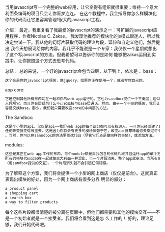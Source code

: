 当用javascript写一个完整的web应用，让它变得有组织就很重要；维持一个意大利面条编码的项目只会让你噩梦连连。
在这个教程中，我会指导你怎么样模块化你的代码而让它更容易管理1很大的javascript工程。

介绍：
最近，我重复看了我最爱的javascript的演示之一：可扩展的javascript应用程序，作者Nicolas C. Zakas。
我发现他推荐的模块化的js模式很迷人，所以我决定尝试一下。我从他的幻灯片获取代码的理论片段，延伸和自定义他们，然后提出
我今天想展现给你的内容。我几乎不能说是一个专家：我仅仅一个星期就想出了这个写javscript的方法。但我希望可以告诉你的是如何
能够把zakas运用到实践中，让你按照这个方式去思考代码。

总结：
总的来说，一个好的javascript会包含四层，从下到上，依次是：
base：
```js
这个会是你的javascript框架，像jquery，如果你正在使用一个，或者写你自己的。
```
app core:
```js
它是控制其他所有东西勾在一起和你的web app运行的。它也为sandbox提供一个平衡层；这似乎看起来有点冗余一旦你进
入理解它。而且你会质疑为什么不让它直接与base层通话。然而，由于一个不同的框架，我们让它经过核心运行所有东西以便我们更加
容易交换base。那么，我们就只需要改变core的中间层的方法。
```
The Sandbox:
```js
这是个小型的api。仅仅是api——我们web app的每个部分都可以有权进入。一旦你已经创建了自己喜欢的sandbox，外部接口不要发生
任何改变就变得很重要。这是因为你将会有更多的模块依赖于它，改变api就意味着你要穿过每个模块而更新它——这不是你想要的
。当然，你可以在sanndbox的方法里修改代码（尽管它们还是做同样的事情），或添加方法。
```
modules:
```js
这些是真正在web app工作的东西。每个module都是自我包含的代码片段并且运行app的单个方面。我之前使用这种方式写了web app，
所有的模块代码交织在一起就像意大利面一样混乱，当一个片段消失，整个app就崩溃。当所有东西都被整齐的放在module里面
（用sandbox提供的交互），一个片段消失就不会引起任何错误。
```
为了解释这个方案，我们将会提供一个小型的网上商店（仅仅是前台）。这就真正表现出模块的好处，因为一个网上商店有很多分界
明显的部分：
```js
a product panel
a shopping cart
a search box
a way to filter products
```
每个这些片段都很清楚的被分离在页面中，但他们都需要和其他的模块交互——不是一个初始者就是一个接受者。我们将会看到这是怎
么工作的！
好的，理论足够，我们开始代码吧。
